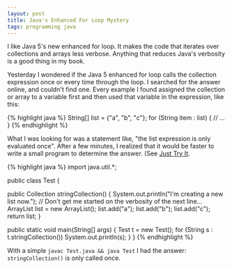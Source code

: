 ```yaml
---
layout: post
title: Java's Enhanced For Loop Mystery
tags: programming java
---
```


I like Java 5's new enhanced for loop. It makes the code that iterates over
collections and arrays less verbose. Anything that reduces Java's verbosity
is a good thing in my book.

Yesterday I wondered if the Java 5 enhanced for loop calls the collection
expression once or every time through the loop. I searched for the answer
online, and couldn't find one. Every example I found assigned the collection
or array to a variable first and then used that variable in the expression,
like this:


{% highlight java %}
String[] list = {"a", "b", "c"};
for (String item : list) {
  // ...
}
{% endhighlight %}

What I was looking for was a statement like, "the list expression is only
evaluated once". After a few minutes, I realized that it would be faster to
write a small program to determine the answer. (See
[Just Try It](just-try-it.html).


{% highlight java %}
import java.util.*;

public class Test {

  public Collection<String> stringCollection() {
    System.out.println("I'm creating a new list now.");
    // Don't get me started on the verbosity of the next line...
    ArrayList<String> list = new ArrayList<String>();
    list.add("a");
    list.add("b");
    list.add("c");
    return list;
  }

  public static void main(String[] args) {
    Test t = new Test();
    for (String s : t.stringCollection())
      System.out.println(s);
  }
}
{% endhighlight %}

With a simple `javac Test.java && java Test` I had the answer:
`stringCollection()` is only called once.
